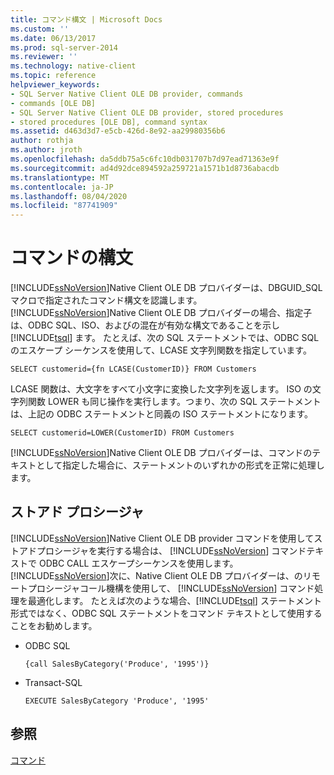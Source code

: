 ```yaml
---
title: コマンド構文 | Microsoft Docs
ms.custom: ''
ms.date: 06/13/2017
ms.prod: sql-server-2014
ms.reviewer: ''
ms.technology: native-client
ms.topic: reference
helpviewer_keywords:
- SQL Server Native Client OLE DB provider, commands
- commands [OLE DB]
- SQL Server Native Client OLE DB provider, stored procedures
- stored procedures [OLE DB], command syntax
ms.assetid: d463d3d7-e5cb-426d-8e92-aa29980356b6
author: rothja
ms.author: jroth
ms.openlocfilehash: da5ddb75a5c6fc10db031707b7d97ead71363e9f
ms.sourcegitcommit: ad4d92dce894592a259721a1571b1d8736abacdb
ms.translationtype: MT
ms.contentlocale: ja-JP
ms.lasthandoff: 08/04/2020
ms.locfileid: "87741909"
---
```

# <a name="command-syntax"></a>コマンドの構文
  [!INCLUDE[ssNoVersion](../../includes/ssnoversion-md.md)]Native Client OLE DB プロバイダーは、DBGUID_SQL マクロで指定されたコマンド構文を認識します。 [!INCLUDE[ssNoVersion](../../includes/ssnoversion-md.md)]Native Client OLE DB プロバイダーの場合、指定子は、ODBC SQL、ISO、およびの混在が有効な構文であることを示し [!INCLUDE[tsql](../../includes/tsql-md.md)] ます。 たとえば、次の SQL ステートメントでは、ODBC SQL のエスケープ シーケンスを使用して、LCASE 文字列関数を指定しています。  
  
```  
SELECT customerid={fn LCASE(CustomerID)} FROM Customers  
```  
  
 LCASE 関数は、大文字をすべて小文字に変換した文字列を返します。 ISO の文字列関数 LOWER も同じ操作を実行します。つまり、次の SQL ステートメントは、上記の ODBC ステートメントと同義の ISO ステートメントになります。  
  
```  
SELECT customerid=LOWER(CustomerID) FROM Customers  
```  
  
 [!INCLUDE[ssNoVersion](../../includes/ssnoversion-md.md)]Native Client OLE DB プロバイダーは、コマンドのテキストとして指定した場合に、ステートメントのいずれかの形式を正常に処理します。  
  
## <a name="stored-procedures"></a>ストアド プロシージャ  
 [!INCLUDE[ssNoVersion](../../includes/ssnoversion-md.md)]Native Client OLE DB provider コマンドを使用してストアドプロシージャを実行する場合は、 [!INCLUDE[ssNoVersion](../../includes/ssnoversion-md.md)] コマンドテキストで ODBC CALL エスケープシーケンスを使用します。 [!INCLUDE[ssNoVersion](../../includes/ssnoversion-md.md)]次に、Native Client OLE DB プロバイダーは、のリモートプロシージャコール機構を使用して、 [!INCLUDE[ssNoVersion](../../includes/ssnoversion-md.md)] コマンド処理を最適化します。 たとえば次のような場合、[!INCLUDE[tsql](../../includes/tsql-md.md)] ステートメント形式ではなく、ODBC SQL ステートメントをコマンド テキストとして使用することをお勧めします。  
  
-   ODBC SQL  
  
    ```  
    {call SalesByCategory('Produce', '1995')}  
    ```  
  
-   Transact-SQL  
  
    ```  
    EXECUTE SalesByCategory 'Produce', '1995'  
    ```  
  
## <a name="see-also"></a>参照  
 [コマンド](commands.md)  
  
  
